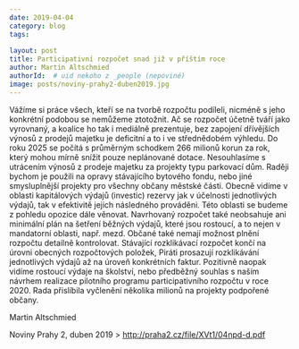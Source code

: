 ```yaml
---
date: 2019-04-04
category: blog
tags:
    
layout: post
title: Participativní rozpočet snad již v příštím roce
author: Martin Altschmied
authorId:  # uid nekoho z _people (nepoviné)
image: posts/noviny-prahy2-duben2019.jpg
---
```


Vážíme si práce všech, kteří se na tvorbě rozpočtu podíleli, nicméně s jeho konkrétní podobou se nemůžeme ztotožnit. Ač se rozpočet účetně tváří jako vyrovnaný, a koalice ho tak i mediálně prezentuje, bez zapojení dřívějších výnosů z prodejů majetku je deficitní a to i ve střednědobém výhledu. Do roku 2025 se počítá s průměrným schodkem 266 milionů korun za rok, který mohou mírně snížit pouze neplánované dotace. Nesouhlasíme s utrácením výnosů z prodeje majetku za projekty typu parkovací dům. Raději bychom je použili na opravy stávajícího bytového fondu, nebo jiné smysluplnější projekty pro všechny občany městské části. Obecně vidíme v oblasti kapitálových výdajů (investic) rezervy jak v účelnosti jednotlivých výdajů, tak v efektivitě jejich následného prováděni. Této oblasti se budeme z pohledu opozice dále věnovat. Navrhovaný rozpočet také neobsahuje ani minimální plán na šetření běžných výdajů, které jsou rostoucí, a to nejen v mandatorní oblasti, např. mezd. Občané také nemají možnost plnění rozpočtu detailně kontrolovat. Stávající rozklikávací rozpočet končí na úrovni obecných rozpočtových položek, Piráti prosazují rozklikávání jednotlivých výdajů až na úroveň konkrétních faktur. Pozitivně naopak vidíme rostoucí výdaje na školství, nebo předběžný souhlas s naším návrhem realizace pilotního programu participativního rozpočtu v roce 2020. Rada přislíbila vyčlenění několika milionů na projekty podpořené občany.

Martin Altschmied

Noviny Prahy 2, duben 2019 > http://praha2.cz/file/XVt1/04npd-d.pdf
